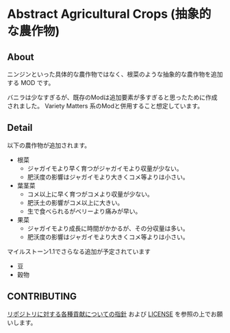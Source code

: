 # Abstract Agricultural Crops (抽象的な農作物)

## About

ニンジンといった具体的な農作物ではなく、根菜のような抽象的な農作物を追加する MOD です。

バニラは少なすぎるが、既存のModは追加要素が多すぎると思ったために作成されました。
Variety Matters 系のModと併用すること想定しています。

## Detail

以下の農作物が追加されます。

- 根菜
  - ジャガイモより早く育つがジャガイモより収量が少ない。
  - 肥沃度の影響はジャガイモより大きくコメ等よりは小さい。
- 葉茎菜
  - コメ以上に早く育つがコメより収量が少ない。
  - 肥沃土の影響がコメ以上に大きい。
  - 生で食べられるがベリーより痛みが早い。
- 果菜
  - ジャガイモより成長に時間がかかるが、その分収量は多い。
  - 肥沃度の影響はジャガイモより大きくコメ等よりは小さい。

マイルストーン1.1でさらなる追加が予定されています

- 豆
- 穀物

## CONTRIBUTING

[リポジトリに対する各種貢献についての指針](https://github.com/piet-rian/.github/blob/main/CONTRIBUTING.md) および
[LICENSE](LICENSE) を参照の上でお願いします。
